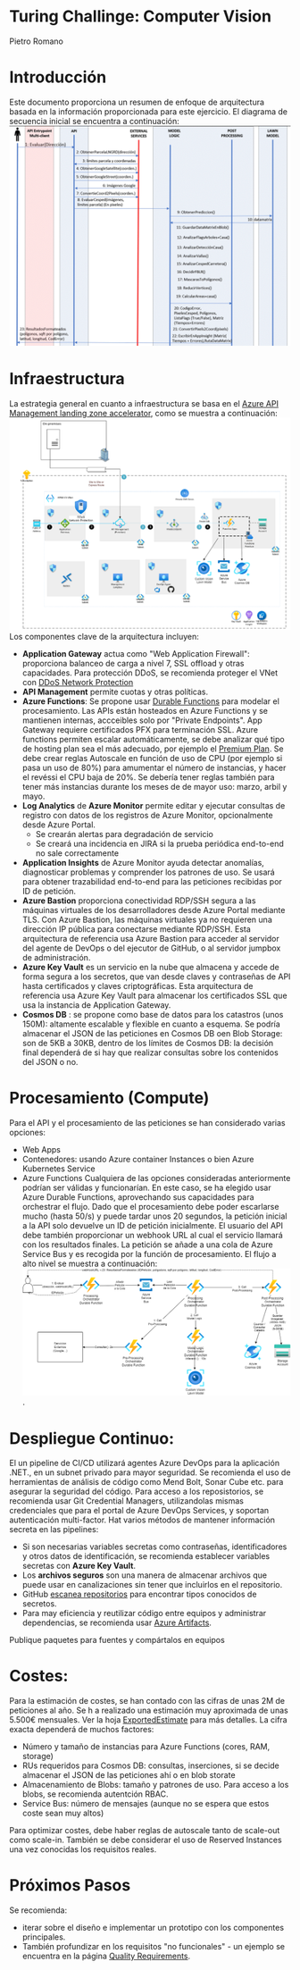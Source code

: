 
# Turing Challinge: Computer Vision
Pietro Romano

# Introducción
Este documento proporciona un resumen de enfoque de arquitectura basada en la información proporcionada para este ejercicio.
El diagrama de secuencia inicial se encuentra a continuación:
![secuencia](./docs/imgs/sequence.gif "secuencia")


# Infraestructura
La estrategia general en cuanto a infraestructura se basa en el [Azure API Management landing zone accelerator](https://learn.microsoft.com/en-us/azure/architecture/example-scenario/integration/app-gateway-internal-api-management-function), como se muestra a continuación:
![Seguridad](./docs/imgs/turing-challenge-lz-landing-zone.drawio.png "Seguridad")
Los componentes clave de la arquitectura incluyen:
- **Application Gateway** actua como "Web Application Firewall": proporciona balanceo de carga a nivel 7, SSL offload y otras capacidades. Para protección DDoS, se recomienda proteger el VNet con [DDoS Network Protection](https://learn.microsoft.com/en-us/azure/application-gateway/tutorial-protect-application-gateway-ddos)
- **API Management** permite cuotas y otras políticas. 
- **Azure Functions**: Se propone usar [Durable Functions](https://learn.microsoft.com/en-us/azure/azure-functions/durable/durable-functions-overview?) para modelar el procesamiento. Las APIs están hosteados en Azure Functions y se mantienen internas, accceibles solo por "Private Endpoints". App Gateway requiere certificados PFX para terminación SSL. Azure functions permiten escalar automáticamente, se debe analizar qué tipo de hosting plan sea el más adecuado, por ejemplo el [Premium Plan](https://learn.microsoft.com/en-us/azure/azure-functions/functions-premium-plan). Se debe crear reglas Autoscale en función de uso de CPU (por ejemplo si pasa un uso de 80%) para amumentar el número de instancias, y hacer el revéssi el CPU baja de 20%. Se debería tener reglas también para tener más instancias durante los meses de de mayor uso: marzo, arbil y mayo. 
- **Log Analytics** de **Azure Monitor** permite editar y ejecutar consultas de registro con datos de los registros de Azure Monitor, opcionalmente desde Azure Portal.
  - Se crearán alertas para degradación de servicio
  - Se creará una incidencia en JIRA si la prueba periódica end-to-end no sale correctamente
- **Application Insights** de Azure Monitor ayuda detectar anomalías, diagnosticar problemas y comprender los patrones de uso. Se usará para obtener trazabilidad end-to-end para las peticiones recibidas por ID de petición.
- **Azure Bastion** proporciona conectividad RDP/SSH segura a las máquinas virtuales de los desarrolladores desde Azure Portal mediante TLS. Con Azure Bastion, las máquinas virtuales ya no requieren una dirección IP pública para conectarse mediante RDP/SSH. Esta arquitectura de referencia usa Azure Bastion para acceder al servidor del agente de DevOps o del ejecutor de GitHub, o al servidor jumpbox de administración.
- **Azure Key Vault** es un servicio en la nube que almacena y accede de forma segura a los secretos, que van desde claves y contraseñas de API hasta certificados y claves criptográficas. Esta arquitectura de referencia usa Azure Key Vault para almacenar los certificados SSL que usa la instancia de Application Gateway.
- **Cosmos DB** : se propone como base de datos para los catastros (unos 150M): altamente escalable y flexible en cuanto a esquema. Se podría almacenar el JSON de las peticiones en Cosmos DB oen Blob Storage: son de 5KB a 30KB, dentro de los límites de Cosmos DB: la decisión final dependerá de si hay que realizar consultas sobre los contenidos del JSON o no.


# Procesamiento (Compute)
Para el API y el procesamiento de las peticiones se han considerado varias opciones:
- Web Apps
- Contenedores: usando Azure container Instances o bien Azure Kubernetes Service
- Azure Functions
Cualquiera de las opciones consideradas anteriormente podrían ser válidas y funcionarían. En este caso, se ha elegido usar Azure Durable Functions, aprovechando sus capacidades para orchestrar el flujo.
Dado que el procesamiento debe poder escarlarse mucho (hasta 50/s) y puede tardar unos 20 segundos, la petición inicial a la API solo devuelve un ID de petición inicialmente. 
El usuario del API debe también proporcionar un webhook URL al cual el servicio llamará con los resultados finales. La petición se añade a una cola de Azure Service Bus y es recogida por la función de procesamiento.
El flujo a alto nivel se muestra a continuación:
![Processing](./docs/imgs/turing-challenge-lz-processing.drawio.png "").


# Despliegue Continuo:
El un pipeline de CI/CD utilizará agentes Azure DevOps para la aplicación .NET., en un subnet privado para mayor seguridad.
Se recomienda el uso de herramientas de análisis de código como Mend Bolt, Sonar Cube etc. para asegurar la seguridad del código.
Para acceso a los reposistorios, se recomienda usar Git Credential Managers, utilizandolas mismas credenciales que para el portal de Azure DevOps Services, y soportan autenticación multi-factor.
Hat varios métodos de mantener información secreta en las pipelines:
- Si son necesarias variables secretas como contraseñas, identificadores y otros datos de identificación, se recomienda establecer variables secretas con **Azure Key Vault**.
- Los **archivos seguros** son una manera de almacenar archivos que puede usar en canalizaciones sin tener que incluirlos en el repositorio.
- GitHub [escanea repositorios](https://docs.github.com/es/code-security/secret-scanning/introduction/about-secret-scanning) para encontrar tipos conocidos de secretos.
- Para may eficiencia y reutilizar código entre equipos y administrar dependencias, se recomienda usar [Azure Artifacts](https://learn.microsoft.com/es-es/azure/devops/artifacts/start-using-azure-artifacts?view=azure-devops&tabs=nuget%2Cnugetserver).

Publique paquetes para fuentes y compártalos en equipos

# Costes:
Para la estimación de costes, se  han contado con las cifras de unas 2M de peticiones al año. Se h a realizado una estimación muy aproximada de unas 5.500€ mensuales. Ver la hoja [ExportedEstimate](./docs/ExportedEstimate.xlsx "") para más detalles.
La cifra exacta dependerá de muchos factores:
- Número y tamaño de instancias para Azure Functions (cores, RAM, storage)
- RUs requeridos para Cosmos DB: consultas, inserciones, si se decide almacenar el JSON de las peticiones ahí o en blob storate
- Almacenamiento de Blobs: tamaño y patrones de uso. Para acceso a los blobs, se recomienda autentción RBAC.
- Service Bus: número de mensajes (aunque no se espera que estos coste sean muy altos)

Para optimizar costes, debe haber reglas de autoscale tanto de scale-out como scale-in. También se debe considerar el uso de Reserved Instances una vez conocidas los requisitos reales.
  
# Próximos Pasos
Se recomienda:
- iterar sobre el diseño e implementar un prototipo con los componentes principales. 
- También profundizar en los requisitos "no funcionales" - un ejemplo se encuentra en la página [Quality Requirements](./docs/quality_requirements.md).